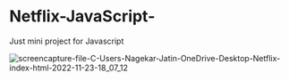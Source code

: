 # Netflix-JavaScript-


Just mini project for Javascript

![screencapture-file-C-Users-Nagekar-Jatin-OneDrive-Desktop-Netflix-index-html-2022-11-23-18_07_12](https://user-images.githubusercontent.com/114161888/203548826-1ea7fa98-f891-41f1-bd5d-cd12d1e270ee.png)
